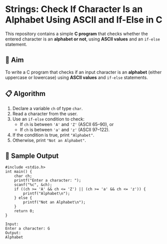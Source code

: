 # Strings: Check If Character Is an Alphabet Using ASCII and If-Else in C

This repository contains a simple **C program** that checks whether the entered character is an **alphabet or not**, using **ASCII values** and an `if-else` statement.

## 🎯 Aim

To write a C program that checks if an input character is an **alphabet** (either uppercase or lowercase) using **ASCII values** and `if-else` statements.

## 📋 Algorithm

1. Declare a variable `ch` of type `char`.
2. Read a character from the user.
3. Use an `if-else` condition to check:
   - If `ch` is between `'A'` and `'Z'` (ASCII 65–90), or
   - If `ch` is between `'a'` and `'z'` (ASCII 97–122).
4. If the condition is true, print `"Alphabet"`.
5. Otherwise, print `"Not an Alphabet"`.

## 🧾 Sample Output
```
#include <stdio.h>
int main() {
    char ch;
    printf("Enter a character: ");
    scanf("%c", &ch);
    if ((ch >= 'A' && ch <= 'Z') || (ch >= 'a' && ch <= 'z')) {
        printf("Alphabet\n");
    } else {
        printf("Not an Alphabet\n");
    }
    return 0;
}
```

```
Input:
Enter a character: G
Output:
Alphabet
```



